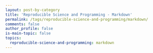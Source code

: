 ```yaml
---
layout: post-by-category
title: 'Reproducible Science and Programming - Markdown'
permalink: /tags/reproducible-science-and-programming/markdown/
comments: false
author_profile: false
is-main-topic: false
topics:
  reproducible-science-and-programming: markdown
---
```

